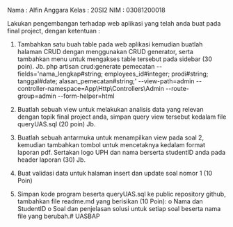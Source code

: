 Nama    : Alfin Anggara
Kelas   : 20SI2
NIM     : 03081200018

Lakukan pengembangan terhadap web aplikasi yang telah anda buat pada final
project, dengan ketentuan :
1. Tambahkan satu buah table pada web aplikasi kemudian buatlah halaman 
CRUD dengan menggunakan CRUD generator, serta tambahkan menu untuk 
mengakses table tersebut pada sidebar (30 poin).
Jb. php artisan crud:generate pemecatan --fields='nama_lengkap#string; employees_id#integer; 
prodi#string; tanggal#date; alasan_pemecatan#string;' --view-path=admin --controller-namespace=App\Http\Controllers\Admin --route-group=admin --form-helper=html

2. Buatlah sebuah view untuk melakukan analisis data yang relevan dengan topik 
final project anda, simpan query view tersebut kedalam file queryUAS.sql (20
poin)
Jb. 

3. Buatlah sebuah antarmuka untuk menampilkan view pada soal 2, kemudian 
tambahkan tombol untuk mencetaknya kedalam format laporan pdf. Sertakan 
logo UPH dan nama berserta studentID anda pada header laporan (30)
Jb. 

4. Buat validasi data untuk halaman insert dan update soal nomor 1 (10 Poin)
5. Simpan kode program beserta queryUAS.sql ke public repository github, 
tambahkan file readme.md yang berisikan (10 Poin):
o Nama dan StudentID
o Soal dan penjelasan solusi untuk setiap soal beserta nama file yang 
berubah.#   U A S B A P  
 